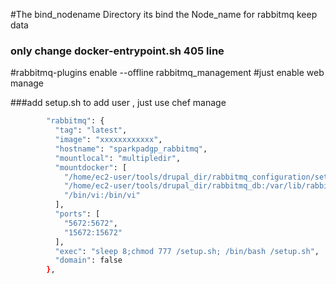 #The bind_nodename Directory  its  bind the Node_name for rabbitmq keep data

### only change  docker-entrypoint.sh 405 line
#rabbitmq-plugins enable --offline rabbitmq_management
#just enable web manage

###add setup.sh to add user  , just use chef manage
```bash
        "rabbitmq": {
          "tag": "latest",
          "image": "xxxxxxxxxxxx",
          "hostname": "sparkpadgp_rabbitmq",
          "mountlocal": "multipledir",
          "mountdocker": [
            "/home/ec2-user/tools/drupal_dir/rabbitmq_configuration/setup.sh:/setup.sh",
            "/home/ec2-user/tools/drupal_dir/rabbitmq_db:/var/lib/rabbitmq",
            "/bin/vi:/bin/vi"
          ],
          "ports": [
            "5672:5672",
            "15672:15672"
          ],
          "exec": "sleep 8;chmod 777 /setup.sh; /bin/bash /setup.sh",
          "domain": false
        },
```